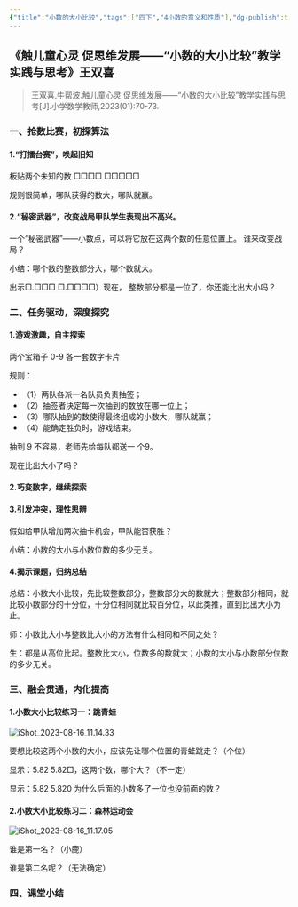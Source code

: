 ```yaml
---
{"title":"小数的大小比较","tags":["四下","4小数的意义和性质"],"dg-publish":true,"permalink":"/5 课时设计/小数的大小比较/","dgPassFrontmatter":true,"noteIcon":""}
---
```



## 《触儿童心灵 促思维发展——“小数的大小比较”教学实践与思考》王双喜

> 王双喜,牛帮波.触儿童心灵  促思维发展——“小数的大小比较”教学实践与思考[J].小学数学教师,2023(01):70-73.

### 一、抢数比赛，初探算法

#### 1.“打擂台赛”，唤起旧知

板贴两个未知的数 □□□□       □□□□□

规则很简单，哪队获得的数大，哪队就赢。

#### 2.“秘密武器”，改变战局甲队学生表现出不高兴。

一个“秘密武器”——小数点，可以将它放在这两个数的任意位置上。 谁来改变战局？

小结：哪个数的整数部分大，哪个数就大。

出示□.□□□      □.□□□□）现在， 整数部分都是一位了，你还能比出大小吗？
### 二、任务驱动，深度探究

#### 1.游戏激趣，自主探索

两个宝箱子 0-9 各一套数字卡片

规则：
- （1）两队各派一名队员负责抽签；
- （2）抽签者决定每一次抽到的数放在哪一位上；
- （3）哪队抽到的数使得最终组成的小数大，哪队就赢；
- （4）能确定胜负时，游戏结束。

抽到 9 不容易，老师先给每队都送一 个9。

现在比出大小了吗？
#### 2.巧变数字，继续探索

#### 3.引发冲突，理性思辨

假如给甲队增加两次抽卡机会，甲队能否获胜？

小结：小数的大小与小数位数的多少无关。

#### 4.揭示课题，归纳总结

总结：小数大小比较，先比较整数部分，整数部分大的数就大；整数部分相同，就比较小数部分的十分位，十分位相同就比较百分位，以此类推，直到比出大小为止。

师：小数比大小与整数比大小的方法有什么相同和不同之处？

生：都是从高位比起。整数比大小，位数多的数就大；小数的大小与小数部分位数的多少无关。
### 三、融会贯通，内化提高

#### 1.小数大小比较练习一：跳青蛙

![iShot_2023-08-16_11.14.33](https://r2.edui123.com/2023/08/iShot_2023-08-16_11.14.33.png)

要想比较这两个小数的大小，应该先让哪个位置的青蛙跳走？（个位）

显示：5.82   5.82□，这两个数，哪个大？（不一定）

显示：5.82   5.820 为什么后面的小数多了一位也没前面的数？
#### 2.小数大小比较练习二：森林运动会

![iShot_2023-08-16_11.17.05](https://r2.edui123.com/2023/08/iShot_2023-08-16_11.17.05.png)

谁是第一名？（小鹿）

谁是第二名呢？（无法确定）

### 四、课堂小结